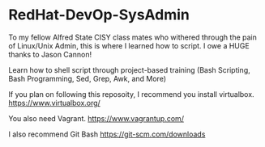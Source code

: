 # RedHat-DevOp-SysAdmin
To my fellow Alfred State  CISY class mates who withered through the pain of Linux/Unix Admin, this is where I learned how to script. I owe a HUGE thanks to Jason Cannon!

Learn how to shell script through project-based training (Bash Scripting, Bash Programming, Sed, Grep, Awk, and More)

If you plan on following this reposoity, I recommend you install virtualbox. 
https://www.virtualbox.org/

You also need Vagrant. 
https://www.vagrantup.com/ 

I also recommend Git Bash 
https://git-scm.com/downloads 


